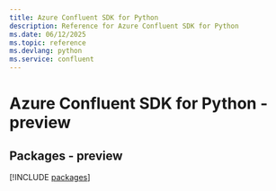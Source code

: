 ```yaml
---
title: Azure Confluent SDK for Python
description: Reference for Azure Confluent SDK for Python
ms.date: 06/12/2025
ms.topic: reference
ms.devlang: python
ms.service: confluent
---
```

# Azure Confluent SDK for Python - preview
## Packages - preview
[!INCLUDE [packages](confluent-index.md)]